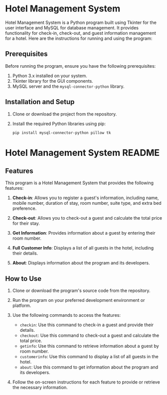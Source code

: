 # Hotel Management System

Hotel Management System is a Python program built using Tkinter for the user interface and MySQL for database management. It provides functionality for check-in, check-out, and guest information management for a hotel. Here are the instructions for running and using the program:

## Prerequisites

Before running the program, ensure you have the following prerequisites:

1. Python 3.x installed on your system.
2. Tkinter library for the GUI components.
3. MySQL server and the `mysql-connector-python` library.

## Installation and Setup

1. Clone or download the project from the repository.

2. Install the required Python libraries using pip:

   ```bash
   pip install mysql-connector-python pillow tk

# Hotel Management System README

## Features

This program is a Hotel Management System that provides the following features:

1. **Check-in**: Allows you to register a guest's information, including name, mobile number, duration of stay, room number, suite type, and extra bed preference.

2. **Check-out**: Allows you to check-out a guest and calculate the total price for their stay.

3. **Get Information**: Provides information about a guest by entering their room number.

4. **Full Customer Info**: Displays a list of all guests in the hotel, including their details.

5. **About**: Displays information about the program and its developers.

## How to Use

1. Clone or download the program's source code from the repository.

2. Run the program on your preferred development environment or platform.

3. Use the following commands to access the features:
    - `checkin`: Use this command to check-in a guest and provide their details.
    - `checkout`: Use this command to check-out a guest and calculate the total price.
    - `getinfo`: Use this command to retrieve information about a guest by room number.
    - `customerinfo`: Use this command to display a list of all guests in the hotel.
    - `about`: Use this command to get information about the program and its developers.

4. Follow the on-screen instructions for each feature to provide or retrieve the necessary information.
